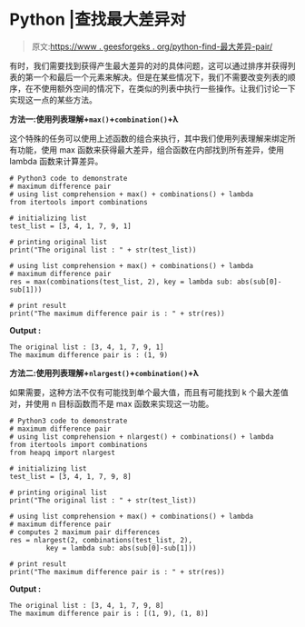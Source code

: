 # Python |查找最大差异对

> 原文:[https://www . geesforgeks . org/python-find-最大差异-pair/](https://www.geeksforgeeks.org/python-find-maximum-difference-pair/)

有时，我们需要找到获得产生最大差异的对的具体问题，这可以通过排序并获得列表的第一个和最后一个元素来解决。但是在某些情况下，我们不需要改变列表的顺序，在不使用额外空间的情况下，在类似的列表中执行一些操作。让我们讨论一下实现这一点的某些方法。

**方法一:使用列表理解+`max()`+`combination()`+λ**

这个特殊的任务可以使用上述函数的组合来执行，其中我们使用列表理解来绑定所有功能，使用 max 函数来获得最大差异，组合函数在内部找到所有差异，使用 lambda 函数来计算差异。

```
# Python3 code to demonstrate
# maximum difference pair
# using list comprehension + max() + combinations() + lambda
from itertools import combinations

# initializing list
test_list = [3, 4, 1, 7, 9, 1]

# printing original list
print("The original list : " + str(test_list))

# using list comprehension + max() + combinations() + lambda
# maximum difference pair
res = max(combinations(test_list, 2), key = lambda sub: abs(sub[0]-sub[1]))

# print result
print("The maximum difference pair is : " + str(res))
```

**Output :**

```
The original list : [3, 4, 1, 7, 9, 1]
The maximum difference pair is : (1, 9)

```

**方法二:使用列表理解+`nlargest()`+`combination()`+λ**

如果需要，这种方法不仅有可能找到单个最大值，而且有可能找到 k 个最大差值对，并使用 n 目标函数而不是 max 函数来实现这一功能。

```
# Python3 code to demonstrate
# maximum difference pair
# using list comprehension + nlargest() + combinations() + lambda
from itertools import combinations
from heapq import nlargest

# initializing list
test_list = [3, 4, 1, 7, 9, 8]

# printing original list
print("The original list : " + str(test_list))

# using list comprehension + max() + combinations() + lambda
# maximum difference pair
# computes 2 maximum pair differences
res = nlargest(2, combinations(test_list, 2), 
         key = lambda sub: abs(sub[0]-sub[1]))

# print result
print("The maximum difference pair is : " + str(res))
```

**Output :**

```
The original list : [3, 4, 1, 7, 9, 8]
The maximum difference pair is : [(1, 9), (1, 8)]

```